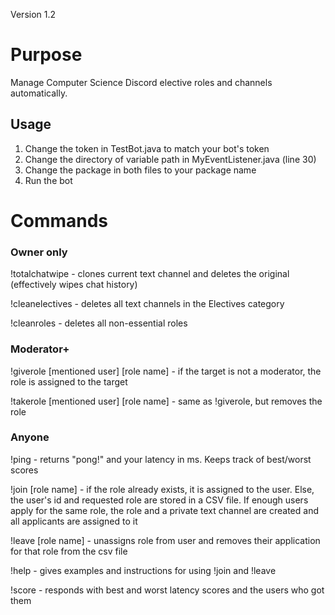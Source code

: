 Version 1.2
# Purpose
Manage Computer Science Discord elective roles and channels automatically.

## Usage
1. Change the token in TestBot.java to match your bot's token
2. Change the directory of variable path in MyEventListener.java (line 30)
3. Change the package in both files to your package name
4. Run the bot

# Commands
### Owner only
!totalchatwipe - clones current text channel and deletes the original (effectively wipes chat history)

!cleanelectives - deletes all text channels in the Electives category  

!cleanroles - deletes all non-essential roles  

### Moderator+
!giverole [mentioned user] [role name] - if the target is not a moderator, the role is assigned to the target  

!takerole [mentioned user] [role name] - same as !giverole, but removes the role  

### Anyone
!ping - returns "pong!" and your latency in ms. Keeps track of best/worst scores  

!join [role name] - if the role already exists, it is assigned to the user. Else, the user's id and requested role are stored in a CSV file. If enough users apply for the same role, the role and a private text channel are created and all applicants are assigned to it

!leave [role name] - unassigns role from user and removes their application for that role from the csv file

!help - gives examples and instructions for using !join and !leave

!score - responds with best and worst latency scores and the users who got them